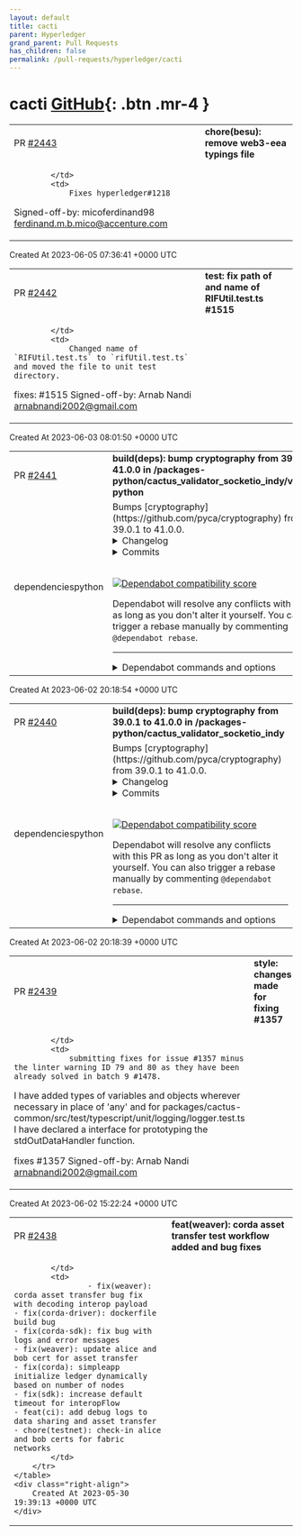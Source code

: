 ```yaml
---
layout: default
title: cacti
parent: Hyperledger
grand_parent: Pull Requests
has_children: false
permalink: /pull-requests/hyperledger/cacti
---
```


# cacti <span class="fs-3 right-align">[GitHub](https://github.com/hyperledger/cacti){: .btn .mr-4 }</span>


<div>
    <table>
        <tr>
            <td>
                PR <a href="https://github.com/hyperledger/cacti/pull/2443" class=".btn">#2443</a>
            </td>
            <td>
                <b>
                    chore(besu): remove web3-eea typings file 
                </b>
            </td>
        </tr>
        <tr>
            <td>
                
            </td>
            <td>
                Fixes hyperledger#1218

Signed-off-by: micoferdinand98 <ferdinand.m.b.mico@accenture.com>
            </td>
        </tr>
    </table>
    <div class="right-align">
        Created At 2023-06-05 07:36:41 +0000 UTC
    </div>
</div>

<div>
    <table>
        <tr>
            <td>
                PR <a href="https://github.com/hyperledger/cacti/pull/2442" class=".btn">#2442</a>
            </td>
            <td>
                <b>
                    test: fix path of and name of RIFUtil.test.ts #1515
                </b>
            </td>
        </tr>
        <tr>
            <td>
                
            </td>
            <td>
                Changed name of `RIFUtil.test.ts` to `rifUtil.test.ts` and moved the file to unit test directory.

fixes: #1515
Signed-off-by: Arnab Nandi <arnabnandi2002@gmail.com>
            </td>
        </tr>
    </table>
    <div class="right-align">
        Created At 2023-06-03 08:01:50 +0000 UTC
    </div>
</div>

<div>
    <table>
        <tr>
            <td>
                PR <a href="https://github.com/hyperledger/cacti/pull/2441" class=".btn">#2441</a>
            </td>
            <td>
                <b>
                    build(deps): bump cryptography from 39.0.1 to 41.0.0 in /packages-python/cactus_validator_socketio_indy/validator-python
                </b>
            </td>
        </tr>
        <tr>
            <td>
                <span class="chip">dependencies</span><span class="chip">python</span>
            </td>
            <td>
                Bumps [cryptography](https://github.com/pyca/cryptography) from 39.0.1 to 41.0.0.
<details>
<summary>Changelog</summary>
<p><em>Sourced from <a href="https://github.com/pyca/cryptography/blob/main/CHANGELOG.rst">cryptography's changelog</a>.</em></p>
<blockquote>
<p>41.0.0 - 2023-05-30</p>
<pre><code>
* **BACKWARDS INCOMPATIBLE:** Support for OpenSSL less than 1.1.1d has been
  removed.  Users on older version of OpenSSL will need to upgrade.
* **BACKWARDS INCOMPATIBLE:** Support for Python 3.6 has been removed.
* **BACKWARDS INCOMPATIBLE:** Dropped support for LibreSSL &lt; 3.6.
* Updated the minimum supported Rust version (MSRV) to 1.56.0, from 1.48.0.
* Updated Windows, macOS, and Linux wheels to be compiled with OpenSSL 3.1.1.
* Added support for the :class:`~cryptography.x509.OCSPAcceptableResponses`
  OCSP extension.
* Added support for the :class:`~cryptography.x509.MSCertificateTemplate`
  proprietary Microsoft certificate extension.
* Implemented support for equality checks on all asymmetric public key types.
* Added support for ``aes256-gcm@openssh.com`` encrypted keys in
  :func:`~cryptography.hazmat.primitives.serialization.load_ssh_private_key`.
* Added support for obtaining X.509 certificate signature algorithm parameters
  (including PSS) via
  :meth:`~cryptography.x509.Certificate.signature_algorithm_parameters`.
* Support signing :class:`~cryptography.hazmat.primitives.asymmetric.padding.PSS`
  X.509 certificates via the new keyword-only argument ``rsa_padding`` on
  :meth:`~cryptography.x509.CertificateBuilder.sign`.
* Added support for
  :class:`~cryptography.hazmat.primitives.ciphers.aead.ChaCha20Poly1305`
  on BoringSSL.
<p>.. _v40-0-2:</p>
<p>40.0.2 - 2023-04-14
</code></pre></p>
<ul>
<li>Fixed compilation when using LibreSSL 3.7.2.</li>
<li>Added some functions to support an upcoming <code>pyOpenSSL</code> release.</li>
</ul>
<p>.. _v40-0-1:</p>
<p>40.0.1 - 2023-03-24</p>
<pre><code>
* Fixed a bug where certain operations would fail if an object happened to be
  in the top-half of the memory-space. This only impacted 32-bit systems.
<p>.. _v40-0-0:</p>
<p>40.0.0 - 2023-03-24
</code></pre></p>
<ul>
<li><strong>BACKWARDS INCOMPATIBLE:</strong> As announced in the 39.0.0 changelog, the way
<code>cryptography</code> links OpenSSL has changed. This only impacts users who</li>
</ul>
<!-- raw HTML omitted -->
</blockquote>
<p>... (truncated)</p>
</details>
<details>
<summary>Commits</summary>
<ul>
<li><a href="https://github.com/pyca/cryptography/commit/c4d494fd3ee907316bd846e90cbf4a8df75a25ac"><code>c4d494f</code></a> 41.0.0 version bump (<a href="https://redirect.github.com/pyca/cryptography/issues/8991">#8991</a>)</li>
<li><a href="https://github.com/pyca/cryptography/commit/8708245ccdeaff21d65eea68a4f8d2a7c5949a22"><code>8708245</code></a> new openssl day (<a href="https://redirect.github.com/pyca/cryptography/issues/8990">#8990</a>)</li>
<li><a href="https://github.com/pyca/cryptography/commit/31436a486661cd863d4c77e40facf93fbb2d9f54"><code>31436a4</code></a> admit to the existence of nuance in HKDF (<a href="https://redirect.github.com/pyca/cryptography/issues/8987">#8987</a>)</li>
<li><a href="https://github.com/pyca/cryptography/commit/91e41898e6d1d2a9a6e980c39e2f8baa2fa8a1f8"><code>91e4189</code></a> Port DSA to Rust (<a href="https://redirect.github.com/pyca/cryptography/issues/8978">#8978</a>)</li>
<li><a href="https://github.com/pyca/cryptography/commit/f302d28b81607aab28d22b653da78d564824f267"><code>f302d28</code></a> Update CI for new LibreSSL releases (<a href="https://redirect.github.com/pyca/cryptography/issues/8975">#8975</a>)</li>
<li><a href="https://github.com/pyca/cryptography/commit/851d8ccb340bfc93c827b9e80af939a216b34925"><code>851d8cc</code></a> Bump openssl from 0.10.52 to 0.10.53 in /src/rust (<a href="https://redirect.github.com/pyca/cryptography/issues/8986">#8986</a>)</li>
<li><a href="https://github.com/pyca/cryptography/commit/0918c7236c94c29272e0790ba0227cfa9401943b"><code>0918c72</code></a> Bump coverage from 7.2.6 to 7.2.7 (<a href="https://redirect.github.com/pyca/cryptography/issues/8985">#8985</a>)</li>
<li><a href="https://github.com/pyca/cryptography/commit/730a5ce11a91f40c1bb0f881ab22bc52d6cecef6"><code>730a5ce</code></a> Bump openssl-sys from 0.9.87 to 0.9.88 in /src/rust (<a href="https://redirect.github.com/pyca/cryptography/issues/8984">#8984</a>)</li>
<li><a href="https://github.com/pyca/cryptography/commit/88e8c288975709228005e70301644034463d9823"><code>88e8c28</code></a> Bump BoringSSL and/or OpenSSL in CI (<a href="https://redirect.github.com/pyca/cryptography/issues/8983">#8983</a>)</li>
<li><a href="https://github.com/pyca/cryptography/commit/3e24e44527a69884ca0c3247e1b5e9c8bbf590c9"><code>3e24e44</code></a> Bump once_cell from 1.17.1 to 1.17.2 in /src/rust (<a href="https://redirect.github.com/pyca/cryptography/issues/8982">#8982</a>)</li>
<li>Additional commits viewable in <a href="https://github.com/pyca/cryptography/compare/39.0.1...41.0.0">compare view</a></li>
</ul>
</details>
<br />


[![Dependabot compatibility score](https://dependabot-badges.githubapp.com/badges/compatibility_score?dependency-name=cryptography&package-manager=pip&previous-version=39.0.1&new-version=41.0.0)](https://docs.github.com/en/github/managing-security-vulnerabilities/about-dependabot-security-updates#about-compatibility-scores)

Dependabot will resolve any conflicts with this PR as long as you don't alter it yourself. You can also trigger a rebase manually by commenting `@dependabot rebase`.

[//]: # (dependabot-automerge-start)
[//]: # (dependabot-automerge-end)

---

<details>
<summary>Dependabot commands and options</summary>
<br />

You can trigger Dependabot actions by commenting on this PR:
- `@dependabot rebase` will rebase this PR
- `@dependabot recreate` will recreate this PR, overwriting any edits that have been made to it
- `@dependabot merge` will merge this PR after your CI passes on it
- `@dependabot squash and merge` will squash and merge this PR after your CI passes on it
- `@dependabot cancel merge` will cancel a previously requested merge and block automerging
- `@dependabot reopen` will reopen this PR if it is closed
- `@dependabot close` will close this PR and stop Dependabot recreating it. You can achieve the same result by closing it manually
- `@dependabot ignore this major version` will close this PR and stop Dependabot creating any more for this major version (unless you reopen the PR or upgrade to it yourself)
- `@dependabot ignore this minor version` will close this PR and stop Dependabot creating any more for this minor version (unless you reopen the PR or upgrade to it yourself)
- `@dependabot ignore this dependency` will close this PR and stop Dependabot creating any more for this dependency (unless you reopen the PR or upgrade to it yourself)
You can disable automated security fix PRs for this repo from the [Security Alerts page](https://github.com/hyperledger/cacti/network/alerts).

</details>
            </td>
        </tr>
    </table>
    <div class="right-align">
        Created At 2023-06-02 20:18:54 +0000 UTC
    </div>
</div>

<div>
    <table>
        <tr>
            <td>
                PR <a href="https://github.com/hyperledger/cacti/pull/2440" class=".btn">#2440</a>
            </td>
            <td>
                <b>
                    build(deps): bump cryptography from 39.0.1 to 41.0.0 in /packages-python/cactus_validator_socketio_indy
                </b>
            </td>
        </tr>
        <tr>
            <td>
                <span class="chip">dependencies</span><span class="chip">python</span>
            </td>
            <td>
                Bumps [cryptography](https://github.com/pyca/cryptography) from 39.0.1 to 41.0.0.
<details>
<summary>Changelog</summary>
<p><em>Sourced from <a href="https://github.com/pyca/cryptography/blob/main/CHANGELOG.rst">cryptography's changelog</a>.</em></p>
<blockquote>
<p>41.0.0 - 2023-05-30</p>
<pre><code>
* **BACKWARDS INCOMPATIBLE:** Support for OpenSSL less than 1.1.1d has been
  removed.  Users on older version of OpenSSL will need to upgrade.
* **BACKWARDS INCOMPATIBLE:** Support for Python 3.6 has been removed.
* **BACKWARDS INCOMPATIBLE:** Dropped support for LibreSSL &lt; 3.6.
* Updated the minimum supported Rust version (MSRV) to 1.56.0, from 1.48.0.
* Updated Windows, macOS, and Linux wheels to be compiled with OpenSSL 3.1.1.
* Added support for the :class:`~cryptography.x509.OCSPAcceptableResponses`
  OCSP extension.
* Added support for the :class:`~cryptography.x509.MSCertificateTemplate`
  proprietary Microsoft certificate extension.
* Implemented support for equality checks on all asymmetric public key types.
* Added support for ``aes256-gcm@openssh.com`` encrypted keys in
  :func:`~cryptography.hazmat.primitives.serialization.load_ssh_private_key`.
* Added support for obtaining X.509 certificate signature algorithm parameters
  (including PSS) via
  :meth:`~cryptography.x509.Certificate.signature_algorithm_parameters`.
* Support signing :class:`~cryptography.hazmat.primitives.asymmetric.padding.PSS`
  X.509 certificates via the new keyword-only argument ``rsa_padding`` on
  :meth:`~cryptography.x509.CertificateBuilder.sign`.
* Added support for
  :class:`~cryptography.hazmat.primitives.ciphers.aead.ChaCha20Poly1305`
  on BoringSSL.
<p>.. _v40-0-2:</p>
<p>40.0.2 - 2023-04-14
</code></pre></p>
<ul>
<li>Fixed compilation when using LibreSSL 3.7.2.</li>
<li>Added some functions to support an upcoming <code>pyOpenSSL</code> release.</li>
</ul>
<p>.. _v40-0-1:</p>
<p>40.0.1 - 2023-03-24</p>
<pre><code>
* Fixed a bug where certain operations would fail if an object happened to be
  in the top-half of the memory-space. This only impacted 32-bit systems.
<p>.. _v40-0-0:</p>
<p>40.0.0 - 2023-03-24
</code></pre></p>
<ul>
<li><strong>BACKWARDS INCOMPATIBLE:</strong> As announced in the 39.0.0 changelog, the way
<code>cryptography</code> links OpenSSL has changed. This only impacts users who</li>
</ul>
<!-- raw HTML omitted -->
</blockquote>
<p>... (truncated)</p>
</details>
<details>
<summary>Commits</summary>
<ul>
<li><a href="https://github.com/pyca/cryptography/commit/c4d494fd3ee907316bd846e90cbf4a8df75a25ac"><code>c4d494f</code></a> 41.0.0 version bump (<a href="https://redirect.github.com/pyca/cryptography/issues/8991">#8991</a>)</li>
<li><a href="https://github.com/pyca/cryptography/commit/8708245ccdeaff21d65eea68a4f8d2a7c5949a22"><code>8708245</code></a> new openssl day (<a href="https://redirect.github.com/pyca/cryptography/issues/8990">#8990</a>)</li>
<li><a href="https://github.com/pyca/cryptography/commit/31436a486661cd863d4c77e40facf93fbb2d9f54"><code>31436a4</code></a> admit to the existence of nuance in HKDF (<a href="https://redirect.github.com/pyca/cryptography/issues/8987">#8987</a>)</li>
<li><a href="https://github.com/pyca/cryptography/commit/91e41898e6d1d2a9a6e980c39e2f8baa2fa8a1f8"><code>91e4189</code></a> Port DSA to Rust (<a href="https://redirect.github.com/pyca/cryptography/issues/8978">#8978</a>)</li>
<li><a href="https://github.com/pyca/cryptography/commit/f302d28b81607aab28d22b653da78d564824f267"><code>f302d28</code></a> Update CI for new LibreSSL releases (<a href="https://redirect.github.com/pyca/cryptography/issues/8975">#8975</a>)</li>
<li><a href="https://github.com/pyca/cryptography/commit/851d8ccb340bfc93c827b9e80af939a216b34925"><code>851d8cc</code></a> Bump openssl from 0.10.52 to 0.10.53 in /src/rust (<a href="https://redirect.github.com/pyca/cryptography/issues/8986">#8986</a>)</li>
<li><a href="https://github.com/pyca/cryptography/commit/0918c7236c94c29272e0790ba0227cfa9401943b"><code>0918c72</code></a> Bump coverage from 7.2.6 to 7.2.7 (<a href="https://redirect.github.com/pyca/cryptography/issues/8985">#8985</a>)</li>
<li><a href="https://github.com/pyca/cryptography/commit/730a5ce11a91f40c1bb0f881ab22bc52d6cecef6"><code>730a5ce</code></a> Bump openssl-sys from 0.9.87 to 0.9.88 in /src/rust (<a href="https://redirect.github.com/pyca/cryptography/issues/8984">#8984</a>)</li>
<li><a href="https://github.com/pyca/cryptography/commit/88e8c288975709228005e70301644034463d9823"><code>88e8c28</code></a> Bump BoringSSL and/or OpenSSL in CI (<a href="https://redirect.github.com/pyca/cryptography/issues/8983">#8983</a>)</li>
<li><a href="https://github.com/pyca/cryptography/commit/3e24e44527a69884ca0c3247e1b5e9c8bbf590c9"><code>3e24e44</code></a> Bump once_cell from 1.17.1 to 1.17.2 in /src/rust (<a href="https://redirect.github.com/pyca/cryptography/issues/8982">#8982</a>)</li>
<li>Additional commits viewable in <a href="https://github.com/pyca/cryptography/compare/39.0.1...41.0.0">compare view</a></li>
</ul>
</details>
<br />


[![Dependabot compatibility score](https://dependabot-badges.githubapp.com/badges/compatibility_score?dependency-name=cryptography&package-manager=pip&previous-version=39.0.1&new-version=41.0.0)](https://docs.github.com/en/github/managing-security-vulnerabilities/about-dependabot-security-updates#about-compatibility-scores)

Dependabot will resolve any conflicts with this PR as long as you don't alter it yourself. You can also trigger a rebase manually by commenting `@dependabot rebase`.

[//]: # (dependabot-automerge-start)
[//]: # (dependabot-automerge-end)

---

<details>
<summary>Dependabot commands and options</summary>
<br />

You can trigger Dependabot actions by commenting on this PR:
- `@dependabot rebase` will rebase this PR
- `@dependabot recreate` will recreate this PR, overwriting any edits that have been made to it
- `@dependabot merge` will merge this PR after your CI passes on it
- `@dependabot squash and merge` will squash and merge this PR after your CI passes on it
- `@dependabot cancel merge` will cancel a previously requested merge and block automerging
- `@dependabot reopen` will reopen this PR if it is closed
- `@dependabot close` will close this PR and stop Dependabot recreating it. You can achieve the same result by closing it manually
- `@dependabot ignore this major version` will close this PR and stop Dependabot creating any more for this major version (unless you reopen the PR or upgrade to it yourself)
- `@dependabot ignore this minor version` will close this PR and stop Dependabot creating any more for this minor version (unless you reopen the PR or upgrade to it yourself)
- `@dependabot ignore this dependency` will close this PR and stop Dependabot creating any more for this dependency (unless you reopen the PR or upgrade to it yourself)
You can disable automated security fix PRs for this repo from the [Security Alerts page](https://github.com/hyperledger/cacti/network/alerts).

</details>
            </td>
        </tr>
    </table>
    <div class="right-align">
        Created At 2023-06-02 20:18:39 +0000 UTC
    </div>
</div>

<div>
    <table>
        <tr>
            <td>
                PR <a href="https://github.com/hyperledger/cacti/pull/2439" class=".btn">#2439</a>
            </td>
            <td>
                <b>
                    style: changes made for fixing #1357
                </b>
            </td>
        </tr>
        <tr>
            <td>
                
            </td>
            <td>
                submitting fixes for issue #1357 minus the linter warning ID 79 and 80 as they have been already solved in batch 9 #1478.
I have added types of variables and objects wherever necessary in place of 'any' and for packages/cactus-common/src/test/typescript/unit/logging/logger.test.ts I have declared a interface for prototyping the stdOutDataHandler function.

fixes #1357
Signed-off-by: Arnab Nandi arnabnandi2002@gmail.com
            </td>
        </tr>
    </table>
    <div class="right-align">
        Created At 2023-06-02 15:22:24 +0000 UTC
    </div>
</div>

<div>
    <table>
        <tr>
            <td>
                PR <a href="https://github.com/hyperledger/cacti/pull/2438" class=".btn">#2438</a>
            </td>
            <td>
                <b>
                    feat(weaver): corda asset transfer test workflow added and bug fixes
                </b>
            </td>
        </tr>
        <tr>
            <td>
                
            </td>
            <td>
                    - fix(weaver): corda asset transfer bug fix with decoding interop payload
    - fix(corda-driver): dockerfile build bug
    - fix(corda-sdk): fix bug with logs and error messages
    - fix(weaver): update alice and bob cert for asset transfer
    - fix(corda): simpleapp initialize ledger dynamically based on number of nodes
    - fix(sdk): increase default timeout for interopFlow
    - feat(ci): add debug logs to data sharing and asset transfer
    - chore(testnet): check-in alice and bob certs for fabric networks
            </td>
        </tr>
    </table>
    <div class="right-align">
        Created At 2023-05-30 19:39:13 +0000 UTC
    </div>
</div>

